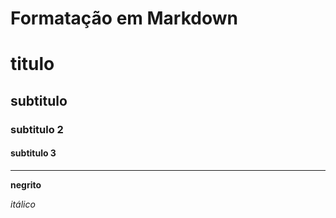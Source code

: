 # **Formatação em Markdown**

# titulo
## subtitulo
### subtitulo 2
#### subtitulo 3

***

**negrito**

*itálico*